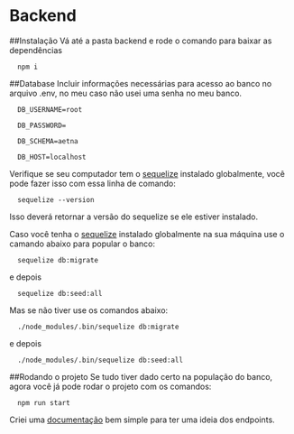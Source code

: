 # Backend

##Instalação
  Vá até a pasta backend e rode o comando para baixar as dependências
  
  ```
    npm i
  ```

##Database
  Incluir informações necessárias para acesso ao banco no arquivo .env,
  no meu caso não usei uma senha no meu banco.
  
  ```
    DB_USERNAME=root
  ```
  ```
    DB_PASSWORD=
  ```
  ```
    DB_SCHEMA=aetna
  ```
  ```
    DB_HOST=localhost
  ```

  Verifique se seu computador tem o [sequelize](https://sequelize.org/) instalado globalmente, você pode fazer isso com essa linha de comando:

  ```
    sequelize --version
  ```
  Isso deverá retornar a versão do sequelize se ele estiver instalado.

  Caso você tenha o [sequelize](https://sequelize.org/) instalado globalmente na sua máquina use o camando abaixo para popular o banco:
  
  ```
    sequelize db:migrate
  ```

  e depois

  ```
    sequelize db:seed:all
  ```

  Mas se não tiver use os comandos abaixo:
  
  ```
    ./node_modules/.bin/sequelize db:migrate
  ```

  e depois

  ```
    ./node_modules/.bin/sequelize db:seed:all
  ```

##Rodando o projeto
  Se tudo tiver dado certo na população do banco, agora você já pode rodar o projeto com os comandos:

  ```
    npm run start
  ```

  Criei uma [documentação](https://documenter.getpostman.com/view/1554032/SVYwKbdr?version=latest#17b13206-9d73-4859-9a27-f41a7e4e7979) bem simple para ter uma ideia dos endpoints.